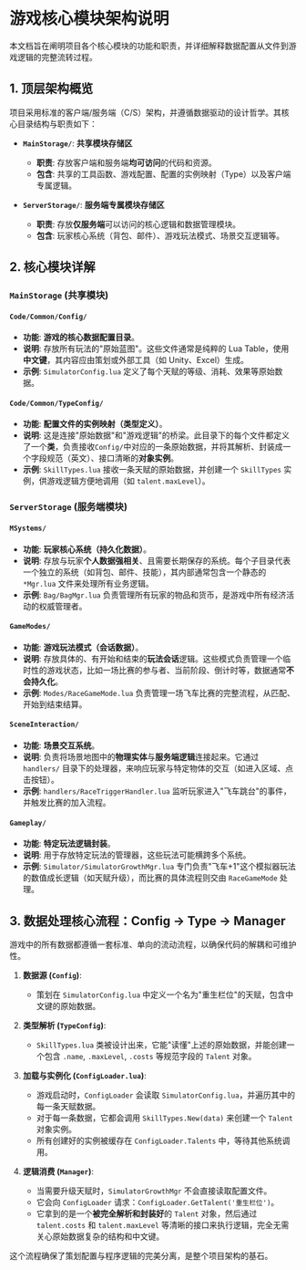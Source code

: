 # 游戏核心模块架构说明

本文档旨在阐明项目各个核心模块的功能和职责，并详细解释数据配置从文件到游戏逻辑的完整流转过程。

## 1. 顶层架构概览

项目采用标准的客户端/服务端（C/S）架构，并遵循数据驱动的设计哲学。其核心目录结构与职责如下：

-   **`MainStorage/`**: **共享模块存储区**
    -   **职责**: 存放客户端和服务端**均可访问**的代码和资源。
    -   **包含**: 共享的工具函数、游戏配置、配置的实例映射（Type）以及客户端专属逻辑。

-   **`ServerStorage/`**: **服务端专属模块存储区**
    -   **职责**: 存放**仅服务端**可以访问的核心逻辑和数据管理模块。
    -   **包含**: 玩家核心系统（背包、邮件）、游戏玩法模式、场景交互逻辑等。

## 2. 核心模块详解

### `MainStorage` (共享模块)

#### `Code/Common/Config/`
-   **功能**: **游戏的核心数据配置目录**。
-   **说明**: 存放所有玩法的"原始蓝图"。这些文件通常是纯粹的 Lua Table，使用**中文键**，其内容应由策划或外部工具（如 Unity、Excel）生成。
-   **示例**: `SimulatorConfig.lua` 定义了每个天赋的等级、消耗、效果等原始数据。

#### `Code/Common/TypeConfig/`
-   **功能**: **配置文件的实例映射（类型定义）**。
-   **说明**: 这是连接"原始数据"和"游戏逻辑"的桥梁。此目录下的每个文件都定义了一个**类**，负责接收`Config/`中对应的一条原始数据，并将其解析、封装成一个字段规范（英文）、接口清晰的**对象实例**。
-   **示例**: `SkillTypes.lua` 接收一条天赋的原始数据，并创建一个 `SkillTypes` 实例，供游戏逻辑方便地调用（如 `talent.maxLevel`）。

### `ServerStorage` (服务端模块)

#### `MSystems/`
-   **功能**: **玩家核心系统（持久化数据）**。
-   **说明**: 存放与玩家**个人数据强相关**、且需要长期保存的系统。每个子目录代表一个独立的系统（如背包、邮件、技能），其内部通常包含一个静态的 `*Mgr.lua` 文件来处理所有业务逻辑。
-   **示例**: `Bag/BagMgr.lua` 负责管理所有玩家的物品和货币，是游戏中所有经济活动的权威管理者。

#### `GameModes/`
-   **功能**: **游戏玩法模式（会话数据）**。
-   **说明**: 存放具体的、有开始和结束的**玩法会话**逻辑。这些模式负责管理一个临时性的游戏状态，比如一场比赛的参与者、当前阶段、倒计时等，数据通常**不会持久化**。
-   **示例**: `Modes/RaceGameMode.lua` 负责管理一场飞车比赛的完整流程，从匹配、开始到结束结算。

#### `SceneInteraction/`
-   **功能**: **场景交互系统**。
-   **说明**: 负责将场景地图中的**物理实体**与**服务端逻辑**连接起来。它通过 `handlers/` 目录下的处理器，来响应玩家与特定物体的交互（如进入区域、点击按钮）。
-   **示例**: `handlers/RaceTriggerHandler.lua` 监听玩家进入"飞车跳台"的事件，并触发比赛的加入流程。

#### `Gameplay/`
-   **功能**: **特定玩法逻辑封装**。
-   **说明**: 用于存放特定玩法的管理器，这些玩法可能横跨多个系统。
-   **示例**: `Simulator/SimulatorGrowthMgr.lua` 专门负责"飞车+1"这个模拟器玩法的数值成长逻辑（如天赋升级），而比赛的具体流程则交由 `RaceGameMode` 处理。

## 3. 数据处理核心流程：Config -> Type -> Manager

游戏中的所有数据都遵循一套标准、单向的流动流程，以确保代码的解耦和可维护性。

1.  **数据源 (`Config`)**:
    -   策划在 `SimulatorConfig.lua` 中定义一个名为"重生栏位"的天赋，包含中文键的原始数据。

2.  **类型解析 (`TypeConfig`)**:
    -   `SkillTypes.lua` 类被设计出来，它能"读懂"上述的原始数据，并能创建一个包含 `.name`, `.maxLevel`, `.costs` 等规范字段的 `Talent` 对象。

3.  **加载与实例化 (`ConfigLoader.lua`)**:
    -   游戏启动时，`ConfigLoader` 会读取 `SimulatorConfig.lua`，并遍历其中的每一条天赋数据。
    -   对于每一条数据，它都会调用 `SkillTypes.New(data)` 来创建一个 `Talent` 对象实例。
    -   所有创建好的实例被缓存在 `ConfigLoader.Talents` 中，等待其他系统调用。

4.  **逻辑消费 (`Manager`)**:
    -   当需要升级天赋时，`SimulatorGrowthMgr` 不会直接读取配置文件。
    -   它会向 `ConfigLoader` 请求：`ConfigLoader.GetTalent('重生栏位')`。
    -   它拿到的是一个**被完全解析和封装好**的 `Talent` 对象，然后通过 `talent.costs` 和 `talent.maxLevel` 等清晰的接口来执行逻辑，完全无需关心原始数据复杂的结构和中文键。

这个流程确保了策划配置与程序逻辑的完美分离，是整个项目架构的基石。 